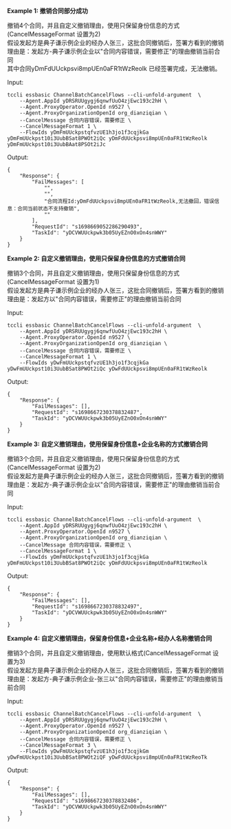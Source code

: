 **Example 1: 撤销合同部分成功**

撤销4个合同，并且自定义撤销理由，使用只保留身份信息的方式(CancelMessageFormat 设置为2) </br>
假设发起方是典子谦示例企业的经办人张三，这批合同撤销后，签署方看到的撤销理由是：发起方-典子谦示例企业以"合同内容错误，需要修正"的理由撤销当前合同</br>
其中合同yDmFdUUckpsvi8mpUEn0aFR1tWzReolk 已经签署完成，无法撤销。

Input: 

```
tccli essbasic ChannelBatchCancelFlows --cli-unfold-argument  \
    --Agent.AppId yDRSRUUgygj6qnwfUuO4zjEwc193c2hH \
    --Agent.ProxyOperator.OpenId n9527 \
    --Agent.ProxyOrganizationOpenId org_dianziqian \
    --CancelMessage 合同内容错误，需要修正 \
    --CancelMessageFormat 1 \
    --FlowIds yDmFmUUckpstqfvzUE1h3jo1f3cqjkGa yDmFmUUckpst10i3UubBSat8PWOt2iQc yDmFdUUckpsvi8mpUEn0aFR1tWzReolk yDmFmUUckpst10i3UubBAat8PSOt2iJc
```

Output: 
```
{
    "Response": {
        "FailMessages": [
            "",
            "",
            "合同流程Id:yDmFdUUckpsvi8mpUEn0aFR1tWzReolk,无法撤回，错误信息：合同当前状态不支持撤销",
            ""
        ],
        "RequestId": "s1698669052286290493",
        "TaskId": "yDCVWUUckpwk3b05UyEZnO0xOn4snWWY"
    }
}
```

**Example 2: 自定义撤销理由，使用只保留身份信息的方式撤销合同**

撤销3个合同，并且自定义撤销理由，使用只保留身份信息的方式(CancelMessageFormat 设置为1) </br>
假设发起方是典子谦示例企业的经办人张三，这批合同撤销后，签署方看到的撤销理由是：发起方以"合同内容错误，需要修正"的理由撤销当前合同

Input: 

```
tccli essbasic ChannelBatchCancelFlows --cli-unfold-argument  \
    --Agent.AppId yDRSRUUgygj6qnwfUuO4zjEwc193c2hH \
    --Agent.ProxyOperator.OpenId n9527 \
    --Agent.ProxyOrganizationOpenId org_dianziqian \
    --CancelMessage 合同内容错误，需要修正 \
    --CancelMessageFormat 1 \
    --FlowIds yDwFmUUckpstqfvzUE1h3jo1f3cqjkGa yDwFmUUckpst10i3UubBSat8PWOt2iQc yDwFdUUckpsvi8mpUEn0aFR1tWzReolk
```

Output: 
```
{
    "Response": {
        "FailMessages": [],
        "RequestId": "s1698667230378832487",
        "TaskId": "yDCVWUUckpwk3b05UyEZnO0xOn4snWWY"
    }
}
```

**Example 3: 自定义撤销理由，使用保留身份信息+企业名称的方式撤销合同**

撤销3个合同，并且自定义撤销理由，使用只保留身份信息的方式(CancelMessageFormat 设置为2) </br>
假设发起方是典子谦示例企业的经办人张三，这批合同撤销后，签署方看到的撤销理由是：发起方-典子谦示例企业以"合同内容错误，需要修正"的理由撤销当前合同

Input: 

```
tccli essbasic ChannelBatchCancelFlows --cli-unfold-argument  \
    --Agent.AppId yDRSRUUgygj6qnwfUuO4zjEwc193c2hH \
    --Agent.ProxyOperator.OpenId n9527 \
    --Agent.ProxyOrganizationOpenId org_dianziqian \
    --CancelMessage 合同内容错误，需要修正 \
    --CancelMessageFormat 1 \
    --FlowIds yDmFmUUckpstqfvzUE1h3jo1f3cqjkGa yDmFmUUckpst10i3UubBSat8PWOt2iQc yDmFdUUckpsvi8mpUEn0aFR1tWzReolk
```

Output: 
```
{
    "Response": {
        "FailMessages": [],
        "RequestId": "s1698667230378832497",
        "TaskId": "yDCVWUUckpwk3b05UyEZnO0xOn4snWWY"
    }
}
```

**Example 4: 自定义撤销理由，保留身份信息+企业名称+经办人名称撤销合同**

撤销3个合同，并且自定义撤销理由，使用默认格式(CancelMessageFormat 设置为3) </br>
假设发起方是典子谦示例企业的经办人张三，这批合同撤销后，签署方看到的撤销理由是：发起方-典子谦示例企业-张三以"合同内容错误，需要修正"的理由撤销当前合同

Input: 

```
tccli essbasic ChannelBatchCancelFlows --cli-unfold-argument  \
    --Agent.AppId yDRSRUUgygj6qnwfUuO4zjEwc193c2hH \
    --Agent.ProxyOperator.OpenId n9527 \
    --Agent.ProxyOrganizationOpenId org_dianziqian \
    --CancelMessage 合同内容错误，需要修正 \
    --CancelMessageFormat 3 \
    --FlowIds yDwFmUUckpstqfvzUE1h3jo1f3cqjkGm yDwFmUUckpst10i3UubBSat8PWOt2iQF yDwFdUUckpsvi8mpUEn0aFR1tWzReoTk
```

Output: 
```
{
    "Response": {
        "FailMessages": [],
        "RequestId": "s1698667230378832486",
        "TaskId": "yDCVWUUckpwk3b05UyEZnO0xOn4snWWY"
    }
}
```

